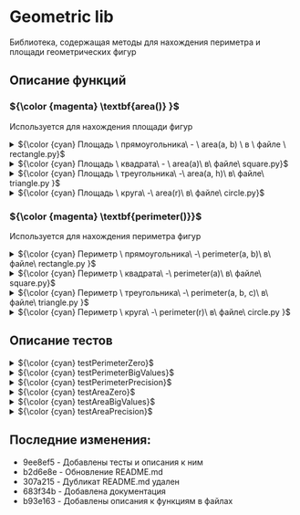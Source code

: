 # Geometric lib
Библиотека, содержащая методы для нахождения периметра и площади геометрических фигур
## Описание функций
###  ${\color {magenta} \textbf{area()}  }$ 
Используется для нахождения площади фигур
<details>
<summary>${\color {cyan} Площадь \ прямоугольника\ - \ area(a, b) \ в \ файле \ rectangle.py}$ </summary>
Функция использует формулу для нахождения площади прямоугольника по двум сторонам: S = ab

Параметры:
  - a (float): длина прямоугольника
  - b (float): ширина прямоугольника

Возвращаемое значение:
  - area (float): площадь прямоугольника

Пример вызова: area(3, 5) -> 15
</details>

<details>
<summary>${\color {cyan} Площадь \ квадрата\ - \ area(a)\ в\ файле\ square.py}$ </summary>

Функция использует формулу для нахождения площади квадрата по длине его стороны: S = a * a

Параметр:
  - a (float): сторона квадрата

Возвращаемое значение:
  - area (float): площадь квадрата

Пример вызова: area(2) -> 4

</details>


<details>
  <summary>${\color {cyan} Площадь \ треугольника\ -\ area(a, h)\ в\ файле\ triangle.py }$ </summary>
Функция использует формулу площади треугольника по длине одной из его сторон и проведенной к этой стороне высоты: S = ah / 2

Параметры:
  - a (float): сторона треугольника
  - h (float): длина перпендикулярной ей высоты

Возвращаемое значение:
  - area (float): площадь треугольника

Пример вызова: area(2.5, 4) -> 5
</details>
<details>
 <summary>${\color {cyan} Площадь \ круга\ -\ area(r)\ в\ файле\ circle.py}$ </summary>
Функция использует формулу площади круга по его радиусу: S = $\pi$ * (r ^ 2).

Параметр:
  - r (float): радиус круга

Возвращаемое значение:
  - area (float): площадь круга

Пример вызова: area(1) -> 3.141592653589793238462643383
</details>

### ${\color {magenta} \textbf{perimeter()}}$
Используется для нахождения периметра фигур

<details>

<summary>${\color {cyan} Периметр \  прямоугольника\ -\ perimeter(a, b)\ в\ файле\ rectangle.py }$</summary>
Функция использует формулу для нахождения периметра прямоугольника по длине двух его сторон: P = (a + b) * 2

Параметры:
  - a (float): длина прямоугольника
  - b (float): ширина прямоугольника

Возвращаемое значение:
  - perimeter (float): периметр прямоугольника

Пример вызова: perimeter(2.5, 3.5) -> 12
</details>

<details>
<summary>${\color {cyan} Периметр \ квадрата\ -\ perimeter(a)\ в\ файле\ square.py}$ </summary>

Функция использует формулу для нахождения периметра квадрата по длине его стороны: P = 4a

Параметр:
  - a (float): сторона квадрата

Возвращаемое значение:
  - perimeter (float): периметр квадрата

Пример вызова: perimeter(25) -> 100

</details>


<details>
  <summary>${\color {cyan} Периметр \  треугольника\ -\ perimeter(a, b, c)\ в\ файле\ triangle.py }$ </summary>
Функция использует формулу для нахождения периметра треугольника по трем его сторонам: S = a + b + c

Параметры:
  - a (float): длина первой  стороны треугольника
  - b (float): длина второй  стороны треугольника
  - c (float): длина третьей стороны треугольника

Возвращает целое число:
  - perimeter (int): периметр треугольника

Пример вызова: perimeter(3, 4, 5) -> 15
</details>
<details> 
  <summary> ${\color {cyan} Периметр \ круга\ -\ perimeter(r)\ в\ файле\ circle.py }$ </summary>
Функция использует формулу для нахождения периметра круга по его радиусу: S = 2 * $\pi$ * r.

Параметр:
  - r (float): радиус круга

Возвращаемое значение:
  - perimeter (float): периметр круга

Пример вызова: area(4) -> 25.132741228718345
</details>

## Описание тестов
<details>
<summary>${\color {cyan} testPerimeterZero}$ </summary>
Тест проверяет случай нулевого периметра
Пример:
check = square.testPerimeterZero(0)
self.assertEqual(check, 0)
</details>

<details>
<summary>${\color {cyan} testPerimeterBigValues}$ </summary>
Тест проверяет корректность нахождения периметра при больших размерах фигуры

Пример:

check = rectangle.perimeter(4611686018427387904, 4611686018427387904)
self.assertEqual(check, 18446744073709551616)
</details>

<details>
<summary>${\color {cyan} testPerimeterPrecision}$ </summary>
Тест проверяет корректность нахождения периметра при необходимой точности eps = 1е-9

Пример:

check1 = rectangle.perimeter(3, 3)
check2 = rectangle.perimeter(3, 3 + eps)
self.assertNotEqual(check1, check2)
</details>

<details>
<summary>${\color {cyan} testAreaZero}$ </summary>
Тест проверяет случай нулевой площади

Пример:

check = square.testAreaZero(0)
self.assertEqual(check, 0)
</details>

<details>
<summary>${\color {cyan} testAreaBigValues}$ </summary>
Тест проверяет корректность нахождения площади при больших размерах фигуры

Пример:

check = circle.area(10000000000)
self.assertEqual(check, 100000000000000000000 * pi)
</details>

<details>
<summary>${\color {cyan} testAreaPrecision}$ </summary>
Тест проверяет корректность нахождения площади при необходимой точности eps = 1e-9

Пример:

check1 = rectangle.area(2, 2)
check2 = rectangle.area(2 + eps, 2)
self.assertNotEqual(check1, check2)
</details>

## Последние изменения:
* 9ee8ef5 - Добавлены тесты и описания к ним
* b2d6e8e - Обновление README.md
* 307a215 - Дубликат README.md удален
* 683f34b - Добавлена документация
* b93e163 - Добавлены описания к функциям в файлах
